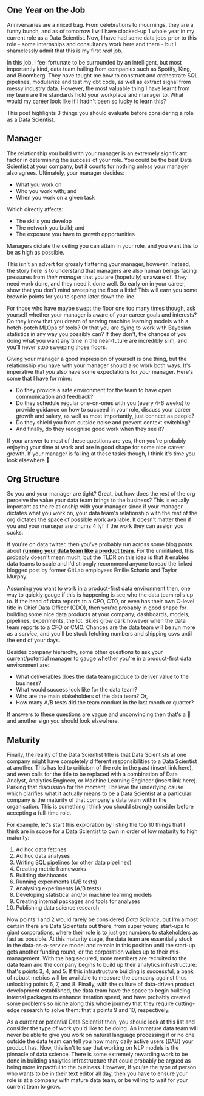 
## One Year on the Job
Anniversaries are a mixed bag. From celebrations to mournings, they are a funny bunch, and as of tomorrow I will have clocked-up 1 whole year in my current role as a Data Scientist. Now, I have had some data jobs prior to this role - some internships and consultancy work here and there - but I shamelessly admit that this is my first *real* job. 

In this job, I feel fortunate to be surrounded by an intelligent, but most importantly kind, data team hailing from companies such as Spotify, King, and Bloomberg. They have taught me how to construct and orchestrate SQL pipelines, modularize and test my dbt code, as well as extract signal from messy industry data. However, the most valuable thing I have learnt from my team are the standards hold your workplace and manager to. What would my career look like if I hadn't been so lucky to learn this? 

This post highlights 3 things you should evaluate before considering a role as a Data Scientist.

## Manager

The relationship you build with your manager is an extremely significant factor in determining the success of your role. You could be the best Data Scientist at your company, but it counts for nothing unless your manager also agrees. Ultimately, your manager decides:
- What you work on
- Who you work with; and
- When you work on a given task

Which directly affects:
- The skills you develop
- The network you build; and
- The exposure you have to growth opportunities

Managers dictate the ceiling you can attain in your role, and you want this to be as high as possible.

This isn't an advert for grossly flattering your manager, however. Instead, the story here is to understand that managers are also human beings facing pressures from *their manager* that you are (hopefully) unaware of. They need work done, and they need it done well. So early on in your career, show that you don't mind sweeping the floor a little! This will earn you some brownie points for you to spend later down the line.

For those who have maybe swept the floor one too many times though, ask yourself whether your manager is aware of your career goals and interests? Do they know that you dream of serving machine learning models with a hotch-potch MLOps of tools? Or that you are dying to work with Bayesian statistics in any way you possibly can? If they don't, the chances of you doing what you want any time in the near-future are incredibly slim, and you'll never stop sweeping those floors.

Giving your manager a good impression of yourself is one thing, but the relationship you have with your manager should also work both ways. It's imperative that *you* also have some expectations for *your* manager. Here's some that I have for mine:
- Do they provide a safe environment for the team to have open communication and feedback?
- Do they schedule regular one-on-ones with you (every 4-6 weeks) to provide guidance on how to succeed in your role, discuss your career growth and salary, as well as most importantly, just connect as people?
- Do they shield you from outside noise and prevent context switching?
- And finally, do they recognise good work when they see it?

If your answer to most of these questions are yes, then you're probably enjoying your time at work and are in good shape for some nice career growth. If your manager is failing at these tasks though, I think it's time you look elsewhere 👀

## Org Structure

So you and your manager are tight? Great, but how does the rest of the org perceive the value your data team brings to the business? This is equally important as the relationship with your manager since if your manager dictates what you work on, your data team's relationship with the rest of the org dictates the space of possible work available. It doesn't matter then if you and your manager are chums 4 lyf if the work they can assign you sucks. 

 If you're on data twitter, then you've probably run across some blog posts about **<a href="https://locallyoptimistic.com/post/run-your-data-team-like-a-product-team/">running your data team like a product team</a>**. For the uninitiated, this probably doesn't mean much, but the TLDR on this idea is that it enables data teams to scale and I'd strongly recommend anyone to read the linked blogged post by former GitLab employees Emilie Schario and Taylor Murphy. 

Assuming you want to work in a product-first data environment then, one way to quickly gauge if this is happening is see who the data team rolls up to. If the head of data reports to a CPO, CTO, or even has their own C-level title in Chief Data Officer (CDO), then you're probably in good shape for building some nice data products at your company; dashboards, models, pipelines, experiments, the lot. Skies grow dark however when the data team reports to a CFO or CMO. Chances are the data team will be run more as a *service*, and you'll be stuck fetching numbers and shipping csvs until the end of your days.

Besides company hierarchy, some other questions to ask your current/potential manager to gauge whether you're in a product-first data environment are:
- What deliverables does the data team produce to deliver value to the business?
- What would success look like for the data team?
- Who are the main stakeholders of the data team? Or,
- How many A/B tests did the team conduct in the last month or quarter?

If answers to these questions are vague and unconvincing then that's a 🚩 and another sign you should look elsewhere.

## Maturity

Finally, the reality of the Data Scientist title is that Data Scientists at one company might have completely different responsibilities to a Data Scientist at another. This has led to criticism of the role in the past (insert link here), and even calls for the title to be replaced with a combination of Data Analyst, Analytics Engineer, or Machine Learning Engineer (insert link here). Parking that discussion for the moment, I believe the underlying cause which clarifies what it actually means to be a Data Scientist at a particular company is the maturity of that company's data team within the organisation. This is something I think you should strongly consider before accepting a full-time role.

For example, let's start this exploration by listing the top 10 things that I think are in scope for a Data Scientist to own in order of low maturity to high maturity:
1. Ad hoc data fetches 
2. Ad hoc data analyses
3. Writing SQL pipelines (or other data pipelines)
4. Creating metric frameworks 
5. Building dashboards 
6. Running experiments (A/B tests)
7. Analysing experiments (A/B tests)
8. Developing statistical and/or machine learning models 
9. Creating internal packages and tools for analyses
10. Publishing data science research

Now points 1 and 2 would rarely be considered *Data Science*, but I'm almost certain there are Data Scientists out there, from super young start-ups to giant corporations, where their role is to just get numbers to stakeholders as fast as possible. At this maturity stage, the data team are essentially stuck in the data-as-a-service model and remain in this position until the start-up gets another funding round, or the corporation wakes up to their mis-management. With the bag secured, more members are recruited to the data team and the company begins to build up their analytics infrastructure: that's points 3, 4, and 5. If this infrastructure building is successful, a bank of robust metrics will be available to measure the company against thus unlocking points 6, 7, and 8. Finally, with the culture of data-driven product development established, the data team have the space to begin building internal packages to enhance iteration speed, and have probably created some problems so niche along this whole journey that they require cutting-edge research to solve them: that's points 9 and 10, respectively.

As a current or potential Data Scientist then, you should look at this list and consider the type of work you'd like to be doing. An immature data team will never be able to give you work on natural language processing if or no one outside the data team can tell you how many daily active users (DAU) your product has. Now, this isn't to say that working on NLP models is the pinnacle of data science. There is some extremely rewarding work to be done in building analytics infrastructure that could probably be argued as being more impactful to the business. However, If you're the type of person who wants to be in their text editor all day, then you have to ensure your role is at a company with mature data team, or be willing to wait for your current team to grow.

